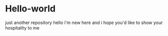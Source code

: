# Hello-world
just another repository
hello i'm new here and i hope you'd like to show your hospitality to me
